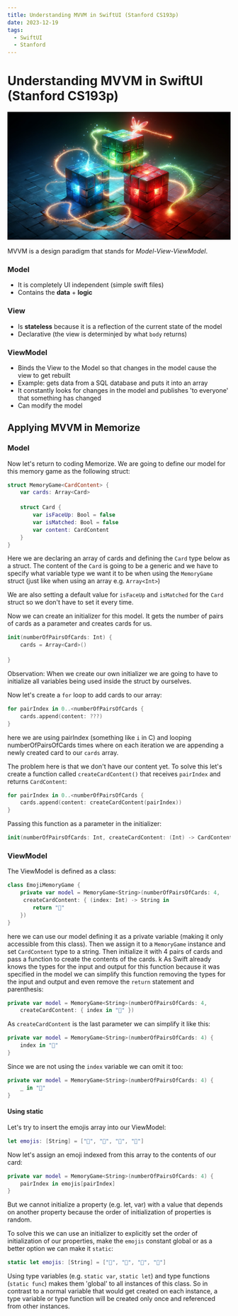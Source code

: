 ```yaml
---
title: Understanding MVVM in SwiftUI (Stanford CS193p)
date: 2023-12-19
tags:
  - SwiftUI
  - Stanford
---
```

# Understanding MVVM in SwiftUI (Stanford CS193p)

![image](../media/mvvm.png)

MVVM is a design paradigm that stands for *Model-View-ViewModel*.

### Model

- It is completely UI independent (simple swift files)
- Contains the **data** + **logic**

### View

- Is **stateless** because it is a reflection of the current state of the model
- Declarative (the view is determinjed by what `body` returns)

### ViewModel

- Binds the View to the Model so that changes in the model cause the view to get rebuilt
- Example: gets data from a SQL database and puts it into an array
- It constantly looks for changes in the model and publishes 'to everyone' that something has changed
- Can modify the model

## Applying MVVM in Memorize

### Model

Now let's return to coding Memorize. We are going to define our model for this memory game as the following struct:

```swift
struct MemoryGame<CardContent> {
    var cards: Array<Card>
    
    struct Card {
        var isFaceUp: Bool = false
        var isMatched: Bool = false
        var content: CardContent
    }
}
```

Here we are declaring an array of cards and defining the `Card` type below as a struct. The content of the `Card` is going to be a generic and we have to specify what variable type we want it to be when using the `MemoryGame` struct (just like when using an array e.g. `Array<Int>`)

We are also setting a default value for `isFaceUp` and `isMatched` for the `Card` struct so we don't have to set it every time.

Now we can create an initializer for this model. It gets the number of pairs of cards 
as a parameter and creates cards for us.

```swift
init(numberOfPairsOfCards: Int) {
	cards = Array<Card>()
	
}
```

Observation: When we create our own initializer we are going to have to initialize all variables being used inside the struct by ourselves.

Now let's create a `for` loop to add cards to our array:

```swift
for pairIndex in 0..<numberOfPairsOfCards {
	cards.append(content: ???)
}
```

here we are using pairIndex (something like `i` in C) and looping numberOfPairsOfCards times where on each iteration we are appending a newly created card to our `cards` array.

The problem here is that we don't have our content yet. To solve this let's create a function called `createCardContent()` that receives `pairIndex` and returns `CardContent`:

```swift
for pairIndex in 0..<numberOfPairsOfCards {
	cards.append(content: createCardContent(pairIndex))
}
```

Passing this function as a parameter in the initializer:

```swift
init(numberOfPairsOfCards: Int, createCardContent: (Int) -> CardContent)
```

### ViewModel

The ViewModel is defined as a class:

```swift
class EmojiMemoryGame {
	private var model = MemoryGame<String>(numberOfPairsOfCards: 4,
	 createCardContent: { (index: Int) -> String in
		return "👻"
	})
}
```

here we can use our model defining it as a private variable (making it only accessible from this class). Then we assign it to a `MemoryGame` instance and set `CardContent` type to a string. Then initialize it with 4 pairs of cards and pass a function to create the contents of the cards.
k
As Swift already knows the types for the input and output for this function because it was specified in the model we can simplify this function removing the types for the input and output and even remove the `return` statement and parenthesis:

```swift
private var model = MemoryGame<String>(numberOfPairsOfCards: 4,
	createCardContent: { index in "👻" })
```

As `createCardContent` is the last parameter we can simplify it like this:

```swift
private var model = MemoryGame<String>(numberOfPairsOfCards: 4) {
	index in "👻"
}
```

Since we are not using the `index` variable we can omit it too:

```swift
private var model = MemoryGame<String>(numberOfPairsOfCards: 4) {
	_ in "👻"
}
```

#### Using static

Let's try to insert the emojis array into our ViewModel:

```swift
let emojis: [String] = ["🚗", "🚕", "🚙", "🚌"]
```

Now let's assign an emoji indexed from this array to the contents of our card:

```swift
private var model = MemoryGame<String>(numberOfPairsOfCards: 4) {
	pairIndex in emojis[pairIndex]
}
```

But we cannot initialize a property (e.g. let, var) with a value that depends on another property because the order of initialization of properties is random.

To solve this we can use an initializer to explicitly set the order of initialization of our properties, make the `emojis` constant global or as a better option we can make it `static`:

```swift
static let emojis: [String] = ["🚗", "🚕", "🚙", "🚌"]
```

Using type variables (e.g. `static var`, `static let`) and type functions (`static func`) makes them 'global' to all instances of this class. So in contrast to a normal variable that would get created on each instance, a type variable or type function will be created only once and referenced from other instances.
